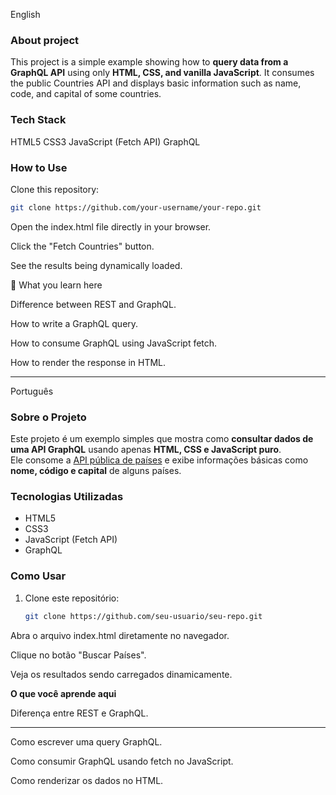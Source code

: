 English
### About project
This project is a simple example showing how to **query data from a GraphQL API** using only **HTML, CSS, and vanilla JavaScript**.
It consumes the public Countries API
 and displays basic information such as name, code, and capital of some countries.

### Tech Stack
HTML5
CSS3
JavaScript (Fetch API)
GraphQL

### How to Use
Clone this repository:
```bash
git clone https://github.com/your-username/your-repo.git
```

Open the index.html file directly in your browser.

Click the "Fetch Countries" button.

See the results being dynamically loaded.

🎯 What you learn here

Difference between REST and GraphQL.

How to write a GraphQL query.

How to consume GraphQL using JavaScript fetch.

How to render the response in HTML.

---

Português

### Sobre o Projeto
Este projeto é um exemplo simples que mostra como **consultar dados de uma API GraphQL** usando apenas **HTML, CSS e JavaScript puro**.  
Ele consome a [API pública de países](https://countries.trevorblades.com/) e exibe informações básicas como **nome, código e capital** de alguns países.

### Tecnologias Utilizadas
- HTML5  
- CSS3  
- JavaScript (Fetch API)  
- GraphQL  

### Como Usar
1. Clone este repositório:
   ```bash
   git clone https://github.com/seu-usuario/seu-repo.git

Abra o arquivo index.html diretamente no navegador.

Clique no botão "Buscar Países".

Veja os resultados sendo carregados dinamicamente.

 **O que você aprende aqui**

Diferença entre REST e GraphQL.

---
Como escrever uma query GraphQL.

Como consumir GraphQL usando fetch no JavaScript.

Como renderizar os dados no HTML.
